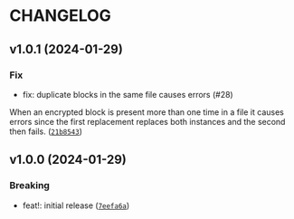 # CHANGELOG



## v1.0.1 (2024-01-29)

### Fix

* fix: duplicate blocks in the same file causes errors (#28)

When an encrypted block is present more than one time in a file it causes errors since the first replacement replaces both instances and the second then fails. ([`21b8543`](https://github.com/raddessi/salt-gnupg-rotate/commit/21b85430313d4e9923773d03a5f9dab0c033281a))


## v1.0.0 (2024-01-29)

### Breaking

* feat!: initial release ([`7eefa6a`](https://github.com/raddessi/salt-gnupg-rotate/commit/7eefa6a9c262bcd5e36f68af2a7bafb752cbce4e))
